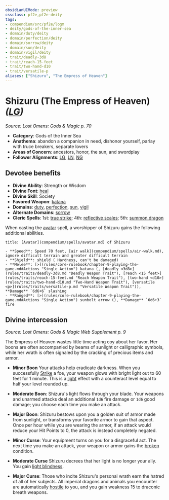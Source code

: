 ```yaml
---
obsidianUIMode: preview
cssclass: pf2e,pf2e-deity
tags:
- compendium/src/pf2e/logm
- deity/gods-of-the-inner-sea
- domain/duty/deity
- domain/perfection/deity
- domain/sorrow/deity
- domain/sun/deity
- domain/vigil/deity
- trait/deadly-3d8
- trait/reach-15-feet
- trait/two-hand-d10
- trait/versatile-p
aliases: ["Shizuru", "The Empress of Heaven"]
---
```

# Shizuru (The Empress of Heaven) *([LG](rules/traits/lg-b1.md "Lawful Good Alignment Trait"))*  
*Source: Lost Omens: Gods & Magic p. 70*  

- **Category**: Gods of the Inner Sea
- **Anathema**: abandon a companion in need, dishonor yourself, parlay with truce breakers, separate lovers
- **Areas of Concern**: ancestors, honor, the sun, and swordplay
- **Follower Alignments**: [LG](rules/traits/lg-b1.md "Lawful Good Alignment Trait"), [LN](rules/traits/ln-b1.md "Lawful Neutral Alignment Trait"), [NG](rules/traits/ng-b1.md "Neutral Good Alignment Trait")

## Devotee benefits

- **Divine Ability**: Strength or Wisdom
- **Divine Font**: [heal](compendium/spells/heal.md)
- **Divine Skill**: Society
- **Favored Weapon**: [katana](compendium/equipment/items/katana.md)
- **Domains**: [duty](compendium/setting/domains.md#Duty), [perfection](compendium/setting/domains.md#Perfection), [sun](compendium/setting/domains.md#Sun), [vigil](compendium/setting/domains.md#Vigil)
- **Alternate Domains**: [sorrow](compendium/setting/domains.md#Sorrow)
- **Cleric Spells**: 1st: [true strike](compendium/spells/true-strike.md); 4th: [reflective scales](compendium/spells/reflective-scales-logm.md); 5th: [summon dragon](compendium/spells/summon-dragon.md)

When casting the [avatar](compendium/spells/avatar.md) spell, a worshipper of Shizuru gains the following additional abilities.

```ad-embed-avatar
title: [Avatar](compendium/spells/avatar.md) of Shizuru

- **Speed**: Speed 70 feet, [air walk](compendium/spells/air-walk.md), ignore difficult terrain and greater difficult terrain
- **Shield**: shield ( Hardness, can't be damaged)
- **Melee**: [>](rules/core-rulebook/chapter-9-playing-the-game.md#Actions "Single Action") katana (, [deadly <3d8>](rules/traits/deadly-3d8.md "Deadly Weapon Trait"), [reach <15 feet>](rules/traits/reach-15-feet.md "Reach Weapon Trait"), [two-hand <d10>](rules/traits/two-hand-d10.md "Two-Hand Weapon Trait"), [versatile <p>](rules/traits/versatile-p.md "Versatile Weapon Trait")), **Damage** `6d6+6` slashing 
- **Ranged**: [>](rules/core-rulebook/chapter-9-playing-the-game.md#Actions "Single Action") sunbolt arrow (), **Damage** `6d6+3` fire 
```

## Divine intercession
*Source: Lost Omens: Gods & Magic Web Supplement p. 9*

The Empress of Heaven wastes little time acting coy about her favor. Her boons are often accompanied by beams of sunlight or calligraphic symbols, while her wrath is often signaled by the cracking of precious items and armor.

- **Minor Boon** Your attacks help eradicate darkness. When you successfully [Strike](rules/actions/strike.md) a foe, your weapon glows with bright light out to 60 feet for 1 minute. This is a [light](rules/traits/light.md "Light Effect Trait") effect with a counteract level equal to half your level rounded up.
- **Moderate Boon**: Shizuru's light flows through your blade. Your weapons and unarmed attacks deal an additional `1d6` fire damage or `1d6` good damage; you choose each time you make an attack.
- **Major Boon**: Shizuru bestows upon you a golden suit of armor made from sunlight, or transforms your favorite armor to gain that aspect. Once per hour while you are wearing the armor, if an attack would reduce your Hit Points to 0, the attack is instead completely negated.

- **Minor Curse**: Your equipment turns on you for a disgraceful act. The next time you make an attack, your weapon or armor gains the [broken](rules/conditions.md#Broken) condition.
- **Moderate Curse** Shizuru decrees that her light is no longer your ally. You gain [light blindness](rules/abilities/light-blindness.md).
- **Major Curse**: Those who incite Shizuru's personal wrath earn the hatred of all of her subjects. All imperial dragons and animals you encounter are automatically [hostile](rules/conditions.md#Hostile) to you, and you gain weakness 15 to draconic breath weapons.